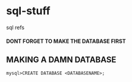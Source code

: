 # sql-stuff
sql refs
#### DONT FORGET TO MAKE THE DATABASE FIRST
## MAKING A DAMN DATABASE
```mysql>CREATE DATABASE <DATABASENAME>;```


